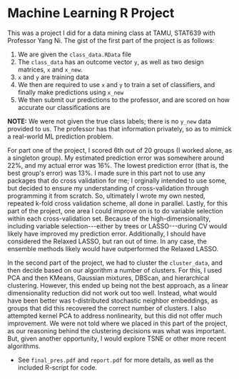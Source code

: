 # Machine Learning R Project 

This was a project I did for a data mining class at TAMU, STAT639 with Professor Yang Ni. The gist of the first part of the project is as follows:

1. We are given the `class_data.RData` file
2. The `class_data` has an outcome vector `y`, as well as two design matrices, `x` and `x_new`.
3. `x` and `y` are training data 
4. We then are required to use `x` and `y` to train a set of classifiers, and finally make predictions using `x_new`
5. We then submit our predictions to the professor, and are scored on how accurate our classifications are

**NOTE:** We were not given the true class labels; there is no `y_new` data provided to us. The professor has that information privately, so as to mimick a real-world ML prediction problem. 

For part one of the project, I scored 6th out of 20 groups (I worked alone, as a singleton group). My estimated prediction error was somewhere around 22%, and my actual error was 16%. The lowest prediction error (that is, the best group's error) was 13%. I made sure in this part not to use any packages that do cross validation for me; I orginally intended to use some, but decided to ensure my understanding of cross-validation through programming it from scratch. So, ultimately I wrote my own nested, repeated k-fold cross validation scheme, all done in parallel. Lastly, for this part of the project, one area I could improve on is to do variable selection within each cross-validation set. Because of the high-dimensionality, including variable selection---either by trees or LASSO---during CV would likely have improved my prediction error. Additionally, I should have considered the Relaxed LASSO, but ran out of time. In any case, the ensemble methods likely would have outperformed the Relaxed LASSO.  

In the second part of the project, we had to cluster the `cluster_data`, and then decide based on our algorithm a number of clusters. For this, I used PCA and then KMeans, Gaussian mixtures, DBScan, and hierarchical clustering. However, this ended up being not the best approach, as a linear dimensionality reduction did not work out too well. Instead, what would have been better was t-distributed stochastic neighbor embeddings, as groups that did this recovered the correct number of clusters. I also attempted kernel PCA to address nonlinearity, but this did not offer much improvement. We were not told where we placed in this part of the project, as our reasoning behind the clustering decisions was what was important. But, given another opportunity, I would explore TSNE or other more recent algorithms. 

* See `final_pres.pdf` and `report.pdf` for more details, as well as the included R-script for code. 
